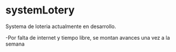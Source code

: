 # systemLotery
Systema de loteria actualmente en desarrollo.

-Por falta de internet y tiempo libre, se montan avances una vez a la semana
